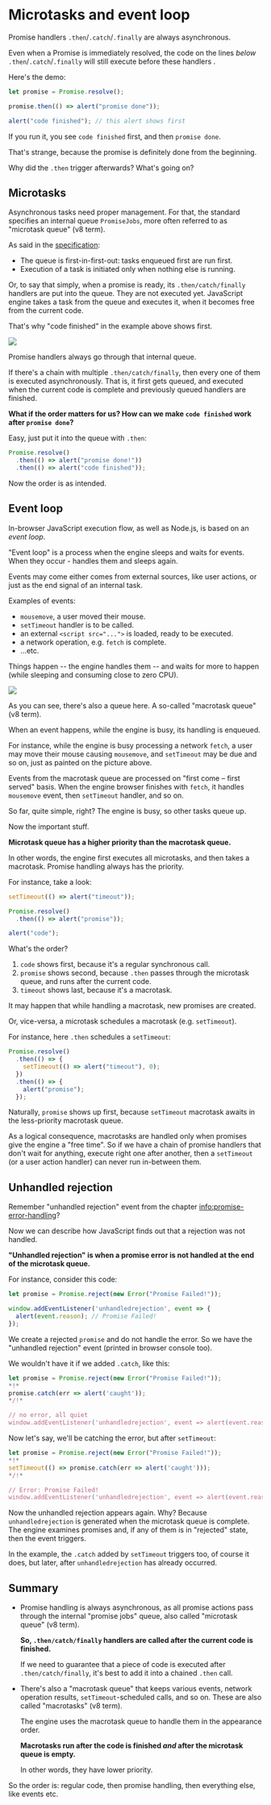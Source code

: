 
# Microtasks and event loop

Promise handlers `.then`/`.catch`/`.finally` are always asynchronous.

Even when a Promise is immediately resolved, the code on the lines *below* `.then`/`.catch`/`.finally` will still execute before these handlers .

Here's the demo:

```js run
let promise = Promise.resolve();

promise.then(() => alert("promise done"));

alert("code finished"); // this alert shows first
```

If you run it, you see `code finished` first, and then `promise done`.

That's strange, because the promise is definitely done from the beginning.

Why did the `.then` trigger afterwards? What's going on?

## Microtasks

Asynchronous tasks need proper management. For that, the standard specifies an internal queue `PromiseJobs`, more often referred to as "microtask queue" (v8 term).

As said in the [specification](https://tc39.github.io/ecma262/#sec-jobs-and-job-queues):

- The queue is first-in-first-out: tasks enqueued first are run first.
- Execution of a task is initiated only when nothing else is running.

Or, to say that simply, when a promise is ready, its `.then/catch/finally` handlers are put into the queue. They are not executed yet. JavaScript engine takes a task from the queue and executes it, when it becomes free from the current code.

That's why "code finished" in the example above shows first.

![](promiseQueue.png)

Promise handlers always go through that internal queue.

If there's a chain with multiple `.then/catch/finally`, then every one of them is executed asynchronously. That is, it first gets queued, and executed when the current code is complete and previously queued handlers are finished.

**What if the order matters for us? How can we make `code finished` work after `promise done`?**

Easy, just put it into the queue with `.then`:

```js run
Promise.resolve()
  .then(() => alert("promise done!"))
  .then(() => alert("code finished"));
```

Now the order is as intended.

## Event loop

In-browser JavaScript execution flow, as well as Node.js, is based on an *event loop*.

"Event loop" is a process when the engine sleeps and waits for events. When they occur - handles them and sleeps again.

Events may come either comes from external sources, like user actions, or just as the end signal of an internal task.

Examples of events:
- `mousemove`, a user moved their mouse.
- `setTimeout` handler is to be called.
- an external `<script src="...">` is loaded, ready to be executed.
- a network operation, e.g. `fetch` is complete.
- ...etc.

Things happen -- the engine handles them -- and waits for more to happen (while sleeping and consuming close to zero CPU).

![](eventLoop.png)

As you can see, there's also a queue here. A so-called "macrotask queue" (v8 term).

When an event happens, while the engine is busy, its handling is enqueued.

For instance, while the engine is busy processing a network `fetch`, a user may move their mouse causing `mousemove`, and `setTimeout` may be due and so on, just as painted on the picture above.

Events from the macrotask queue are processed on "first come – first served" basis. When the engine browser finishes with `fetch`, it handles `mousemove` event, then `setTimeout` handler, and so on.

So far, quite simple, right? The engine is busy, so other tasks queue up.

Now the important stuff.

**Microtask queue has a higher priority than the macrotask queue.**

In other words, the engine first executes all microtasks, and then takes a macrotask. Promise handling always has the priority.

For instance, take a look:

```js run
setTimeout(() => alert("timeout"));

Promise.resolve()
  .then(() => alert("promise"));

alert("code");
```

What's the order?

1. `code` shows first, because it's a regular synchronous call.
2. `promise` shows second, because `.then` passes through the microtask queue, and runs after the current code.
3. `timeout` shows last, because it's a macrotask.

It may happen that while handling a macrotask, new promises are created.

Or, vice-versa, a microtask schedules a macrotask (e.g. `setTimeout`).

For instance, here `.then` schedules a `setTimeout`:

```js run
Promise.resolve()
  .then(() => {
    setTimeout(() => alert("timeout"), 0);
  })
  .then(() => {
    alert("promise");
  });
```

Naturally, `promise` shows up first, because `setTimeout` macrotask awaits in the less-priority macrotask queue.

As a logical consequence, macrotasks are handled only when promises give the engine a "free time". So if we have a chain of promise handlers that don't wait for anything, execute right one after another, then a `setTimeout` (or a user action handler) can never run in-between them.


## Unhandled rejection

Remember "unhandled rejection" event from the chapter <info:promise-error-handling>?

Now we can describe how JavaScript finds out that a rejection was not handled.

**"Unhandled rejection" is when a promise error is not handled at the end of the microtask queue.**

For instance, consider this code:

```js run
let promise = Promise.reject(new Error("Promise Failed!"));

window.addEventListener('unhandledrejection', event => {
  alert(event.reason); // Promise Failed!
});
```

We create a rejected `promise` and do not handle the error. So we have the "unhandled rejection" event (printed in browser console too).

We wouldn't have it if we added `.catch`, like this:

```js run
let promise = Promise.reject(new Error("Promise Failed!"));
*!*
promise.catch(err => alert('caught'));
*/!*

// no error, all quiet
window.addEventListener('unhandledrejection', event => alert(event.reason));
```

Now let's say, we'll be catching the error, but after `setTimeout`:

```js run
let promise = Promise.reject(new Error("Promise Failed!"));
*!*
setTimeout(() => promise.catch(err => alert('caught')));
*/!*

// Error: Promise Failed!
window.addEventListener('unhandledrejection', event => alert(event.reason));
```

Now the unhandled rejection appears again. Why? Because `unhandledrejection` is generated when the microtask queue is complete. The engine examines promises and, if any of them is in "rejected" state, then the event triggers.

In the example, the `.catch` added by `setTimeout` triggers too, of course it does, but later, after `unhandledrejection` has already occurred.

## Summary

- Promise handling is always asynchronous, as all promise actions pass through the internal "promise jobs" queue, also called "microtask queue" (v8 term).

    **So, `.then/catch/finally` handlers are called after the current code is finished.**

    If we need to guarantee that a piece of code is executed after `.then/catch/finally`, it's best to add it into a chained `.then` call.

- There's also a "macrotask queue" that keeps various events, network operation results, `setTimeout`-scheduled calls, and so on. These are also called "macrotasks" (v8 term).

    The engine uses the macrotask queue to handle them in the appearance order.

    **Macrotasks run after the code is finished *and* after the microtask queue is empty.**

    In other words, they have lower priority.

So the order is: regular code, then promise handling, then everything else, like events etc.

